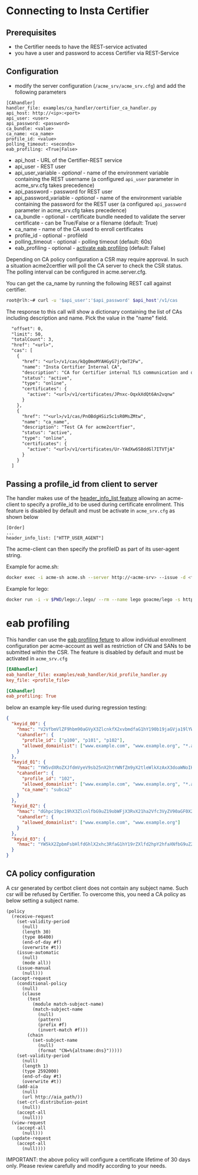 <!-- markdownlint-disable  MD013 -->
<!-- wiki-title CA handler for NetGuard Certificate Manager and Insta Certifier -->
# Connecting to Insta Certifier

## Prerequisites

- the Certifier needs to have the REST-service activated
- you have a user and password to access Certifier via REST-Service

## Configuration

- modify the server configuration (`/acme_srv/acme_srv.cfg`) and add the following parameters

```config
[CAhandler]
handler_file: examples/ca_handler/certifier_ca_handler.py
api_host: http://<ip>:<port>
api_user: <user>
api_password: <password>
ca_bundle: <value>
ca_name: <ca_name>
profile_id: <value>
polling_timeout: <seconds>
eab_profiling: <True|False>
```

- api_host - URL of the Certifier-REST service
- api_user - REST user
- api_user_variable - *optional* - name of the environment variable containing the REST username (a configured `api_user` parameter in acme_srv.cfg takes precedence)
- api_password - password for REST user
- api_password_variable - *optional* - name of the environment variable containing the password for the REST user (a configured `api_password` parameter in acme_srv.cfg takes precedence)
- ca_bundle - optional - certificate bundle needed to validate the server certificate - can be True/False or a filename (default: True)
- ca_name - name of the CA used to enroll certificates
- profile_id - optional - profileId
- polling_timeout - optional - polling timeout (default: 60s)
- eab_profiling - optional - [activate eab profiling](eab_profiling.md) (default: False)

Depending on CA policy configuration a CSR may require approval. In such a situation acme2certfier will poll the CA server to check the CSR status. The polling interval can be configured in acme.server.cfg.

You can get the ca_name by running the following REST call against certifier.

```bash
root@rlh:~# curl -u '$api_user':'$api_password' $api_host'/v1/cas
```

The response to this call will show a dictionary containing the list of CAs including description and name. Pick the value in the "name" field.

```REST
  "offset": 0,
  "limit": 50,
  "totalCount": 3,
  "href": "<url>",
  "cas": [
    {
      "href": "<url>/v1/cas/kQg0moMYAHGyG7jrQeT2Fw",
      "name": "Insta Certifier Internal CA",
      "description": "CA for Certifier internal TLS communication and operational use",
      "status": "active",
      "type": "online",
      "certificates": {
        "active": "<url>/v1/certificates/JPnxc-OqxkXdQt6An2vqnw"
      }
    },
    {
      "href": ""<url>/v1/cas/PnOBdgHSiz5c1sR0MsZMtw",
      "name": "ca_name",
      "description": "Test CA for acme2certfier",
      "status": "active",
      "type": "online",
      "certificates": {
        "active": "<url>/v1/certificates/Ur-YAdXw6S8ddGl7ITVTjA"
      }
    }
  ]
```

## Passing a profile_id from client to server

The handler makes use of the [header_info_list feature](header_info.md) allowing an acme-client to specify a profile_id to be used during certificate enrollment. This feature is disabled by default and must be activate in `acme_srv.cfg` as shown below

```config
[Order]
...
header_info_list: ["HTTP_USER_AGENT"]
```

The acme-client can then specify the profileID as part of its user-agent string.

Example for acme.sh:

```bash
docker exec -i acme-sh acme.sh --server http://<acme-srv> --issue -d <fqdn> --standalone --useragent profile_id=101 --debug 3 --output-insecure
```

Example for lego:

```bash
docker run -i -v $PWD/lego:/.lego/ --rm --name lego goacme/lego -s http://<acme-srv> -a --email "lego@example.com" --user-agent profile_id=101 -d <fqdn> --http run
```

# eab profiling

This handler can use the [eab profiling feture](eab_profiling.md) to allow individual enrollment configuration per acme-account as well as restriction of CN and SANs to be submitted within the CSR. The feature is disabled by default and must be activated in `acme_srv.cfg`

```cfg
[EABhandler]
eab_handler_file: examples/eab_handler/kid_profile_handler.py
key_file: <profile_file>

[CAhandler]
eab_profiling: True
```

below an example key-file used during regression testing:

```json
{
  "keyid_00": {
    "hmac": "V2VfbmVlZF9hbm90aGVyX3ZlcnkfX2xvbmdfaG1hY190b19jaGVja19lYWJfZm9yX2tleWlkXzAwX2FzX2xlZ29fZW5mb3JjZXNfYW5faG1hY19sb25nZXJfdGhhbl8yNTZfYml0cw",
    "cahandler": {
      "profile_id": ["p100", "p101", "p102"],
      "allowed_domainlist": ["www.example.com", "www.example.org", "*.acme"]
    }
  },
  "keyid_01": {
    "hmac": "YW5vdXRoZXJfdmVyeV9sb25nX2htYWNfZm9yX2tleWlkXzAxX3doaWNoIHdpbGxfYmUgdXNlZF9kdXJpbmcgcmVncmVzc2lvbg",
    "cahandler": {
      "profile_id": "102",
      "allowed_domainlist": ["www.example.com", "www.example.org", "*.acme"],
      "ca_name": "subca2"
    }
  },
  "keyid_02": {
    "hmac": "dGhpc19pc19hX3ZlcnlfbG9uZ19obWFjX3RvX21ha2Vfc3VyZV90aGF0X2l0c19tb3JlX3RoYW5fMjU2X2JpdHM",
    "cahandler": {
      "allowed_domainlist": ["www.example.com", "www.example.org"]
    }
  },
  "keyid_03": {
    "hmac": "YW5kX2ZpbmFsbHlfdGhlX2xhc3RfaG1hY19rZXlfd2hpY2hfaXNfbG9uZ2VyX3RoYW5fMjU2X2JpdHNfYW5kX3Nob3VsZF93b3Jr"
  }
}
```

## CA policy configuration

A csr generated by certbot client does not contain any subject name. Such csr will be refused by Certifier. To overcome this, you need a CA policy as below setting a subject name.

```policy
(policy
  (receive-request
    (set-validity-period
      (null)
      (length 30)
      (type 86400)
      (end-of-day #f)
      (overwrite #t))
    (issue-automatic
      (null)
      (mode all))
    (issue-manual
      (null)))
  (accept-request
    (conditional-policy
      (null)
      (clause
        (test
          (module match-subject-name)
          (match-subject-name
            (null)
            (pattern)
            (prefix #f)
            (invert-match #f)))
        (chain
          (set-subject-name
            (null)
            (format "CN=%{altname:dns}")))))
    (set-validity-period
      (null)
      (length 1)
      (type 2592000)
      (end-of-day #t)
      (overwrite #t))
    (add-aia
      (null)
      (url http://aia_path/))
    (set-crl-distribution-point
      (null))
    (accept-all
      (null)))
  (view-request
    (accept-all
      (null)))
  (update-request
    (accept-all
      (null))))
```

IMPORTANT: the above policy will configure a certificate lifetime of 30 days only. Please review carefully and modify according to your needs.
